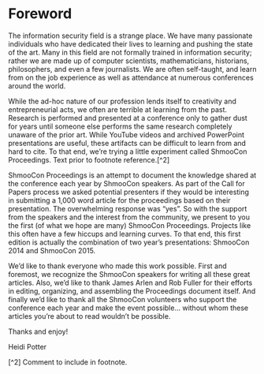 # Foreword

The information security field is a strange place. We have many passionate individuals who have dedicated their lives to learning and pushing the state of the art. Many in this field are not formally trained in information security; rather we are made up of computer scientists, mathematicians, historians, philosophers, and even a few journalists. We are often self-taught, and learn from on the job experience as well as attendance at numerous conferences around the world.

While the ad-hoc nature of our profession lends itself to creativity and entrepreneurial acts, we often are terrible at learning from the past. Research is performed and presented at a conference only to gather dust for years until someone else performs the same research completely unaware of the prior art. While YouTube videos and archived PowerPoint presentations are useful, these artifacts can be difficult to learn from and hard to cite. To that end, we’re trying a little experiment called ShmooCon Proceedings. Text prior to footnote reference.[^2]

ShmooCon Proceedings is an attempt to document the knowledge shared at the conference each year by ShmooCon speakers. As part of the Call for Papers process we asked potential presenters if they would be interesting in submitting a 1,000 word article for the proceedings based on their presentation. The overwhelming response was “yes”. So with the support from the speakers and the interest from the community, we present to you the first (of what we hope are many) ShmooCon Proceedings.  Projects like this often have a few hiccups and learning curves.  To that end, this first edition is actually the combination of two year’s presentations: ShmooCon 2014 and ShmooCon 2015.

We’d like to thank everyone who made this work possible. First and foremost, we recognize the ShmooCon speakers for writing all these great articles. Also, we’d like to thank James Arlen and Rob Fuller for their efforts in editing, organizing, and assembling the Proceedings document itself. And finally we’d like to thank all the ShmooCon volunteers who support the conference each year and make the event possible… without whom these articles you’re about to read wouldn’t be possible.

Thanks and enjoy!

Heidi Potter


[^2] Comment to include in footnote.
